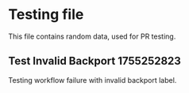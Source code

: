 # Testing file

This file contains random data, used for PR testing.


## Test Invalid Backport 1755252823

Testing workflow failure with invalid backport label.
